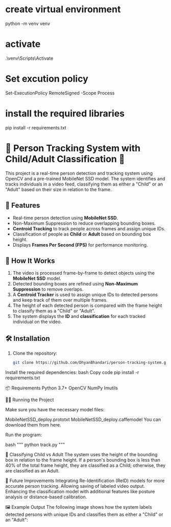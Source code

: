 # create virtual environment
python -m venv venv
# activate 
.\venv\Scripts\Activate
# Set excution policy
Set-ExecutionPolicy RemoteSigned -Scope Process
# install the required libraries
pip install -r requirements.txt
 
 # 👤 Person Tracking System with Child/Adult Classification 🚸

This project is a real-time person detection and tracking system using OpenCV and a pre-trained MobileNet SSD model. The system identifies and tracks individuals in a video feed, classifying them as either a "Child" or an "Adult" based on their size in relation to the frame.

## 📂 Features
- Real-time person detection using **MobileNet SSD**.
- Non-Maximum Suppression to reduce overlapping bounding boxes.
- **Centroid Tracking** to track people across frames and assign unique IDs.
- Classification of people as **Child** or **Adult** based on bounding box height.
- Displays **Frames Per Second (FPS)** for performance monitoring.

## 🚀 How It Works
1. The video is processed frame-by-frame to detect objects using the **MobileNet SSD** model.
2. Detected bounding boxes are refined using **Non-Maximum Suppression** to remove overlaps.
3. A **Centroid Tracker** is used to assign unique IDs to detected persons and keep track of them over multiple frames.
4. The height of each detected person is compared with the frame height to classify them as a "Child" or "Adult".
5. The system displays the **ID** and **classification** for each tracked individual on the video.

## 🛠️ Installation
1. Clone the repository:
   ```bash
   git clone https://github.com/DhyanBhandari/person-tracking-system.git

Install the required dependencies:
bash
Copy code
pip install -r requirements.txt

📦 Requirements
Python 3.7+
OpenCV
NumPy
Imutils

🏃‍♂️ Running the Project

Make sure you have the necessary model files:

MobileNetSSD_deploy.prototxt
MobileNetSSD_deploy.caffemodel
You can download them from here.

Run the program:

bash
"""
python track.py
"""

📑 Classifying Child vs Adult
The system uses the height of the bounding box in relation to the frame height. If a person's bounding box is less than 40% of the total frame height, they are classified as a Child; otherwise, they are classified as an Adult.

🎯 Future Improvements
Integrating Re-Identification (ReID) models for more accurate person tracking.
Allowing saving of labeled video output.
Enhancing the classification model with additional features like posture analysis or distance-based calibration.

🖼️ Example Output
The following image shows how the system labels detected persons with unique IDs and classifies them as either a "Child" or an "Adult":